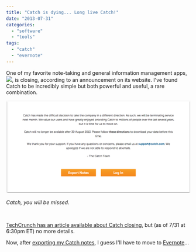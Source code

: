 ```yaml
---
title: "Catch is dying... Long live Catch!"
date: "2013-07-31"
categories: 
  - "software"
  - "tools"
tags: 
  - "catch"
  - "evernote"
---
```


One of my favorite note-taking and general information management apps, [![](images/logo_catch.png)](http://catch.com), is closing, according to an announcement on its website. I've found Catch to be incredibly simple but both powerful and useful, a rare combination.

[![CatchClosing](images/CatchClosing1.png)](https://blog.balinsbooks.com/wp-content/uploads/2013/07/CatchClosing1.png)

_Catch, you will be missed._

 

[TechCrunch has an article available about Catch closing](http://techcrunch.com/2013/07/31/evernote-competitor-catch-com-shuts-down-its-note-taking-apps-company-heading-in-different-direction/), but (as of 7/31 at 6:30pm ET) no more details.

Now, after [exporting my Catch notes](http://support.catch.com/customer/portal/articles/988949-how-can-i-export-notes-on-the-web-interface-), I guess I'll have to move to [Evernote](http://evernote.com)...
